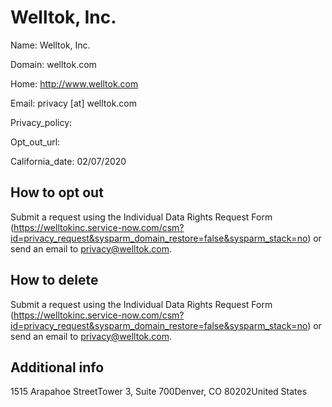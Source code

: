 
# Welltok, Inc.

Name: Welltok, Inc.

Domain: welltok.com

Home: http://www.welltok.com

Email: privacy [at] welltok.com

Privacy_policy: 

Opt_out_url: 

California_date: 02/07/2020



## How to opt out

Submit a request using the Individual Data Rights Request Form (https://welltokinc.service-now.com/csm?id=privacy_request&sysparm_domain_restore=false&sysparm_stack=no) or send an email to privacy@welltok.com.

## How to delete

Submit a request using the Individual Data Rights Request Form (https://welltokinc.service-now.com/csm?id=privacy_request&sysparm_domain_restore=false&sysparm_stack=no) or send an email to privacy@welltok.com.

## Additional info



1515 Arapahoe StreetTower 3, Suite 700Denver, CO 80202United States

